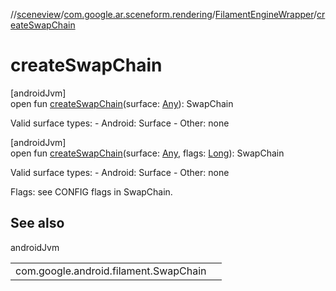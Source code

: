 //[sceneview](../../../index.md)/[com.google.ar.sceneform.rendering](../index.md)/[FilamentEngineWrapper](index.md)/[createSwapChain](create-swap-chain.md)

# createSwapChain

[androidJvm]\
open fun [createSwapChain](create-swap-chain.md)(surface: [Any](https://kotlinlang.org/api/latest/jvm/stdlib/kotlin/-any/index.html)): SwapChain

Valid surface types: - Android: Surface - Other: none

[androidJvm]\
open fun [createSwapChain](create-swap-chain.md)(surface: [Any](https://kotlinlang.org/api/latest/jvm/stdlib/kotlin/-any/index.html), flags: [Long](https://kotlinlang.org/api/latest/jvm/stdlib/kotlin/-long/index.html)): SwapChain

Valid surface types: - Android: Surface - Other: none 

Flags: see CONFIG flags in SwapChain.

## See also

androidJvm

| | |
|---|---|
| com.google.android.filament.SwapChain |  |
